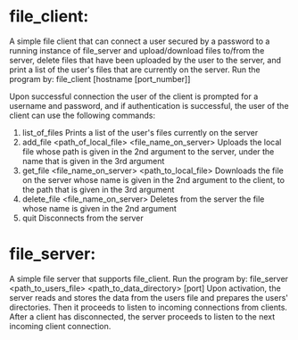 # file_client:
A simple file client that can connect a user secured by a password to a running instance of file_server and upload/download files 
to/from the server, delete files that have been uploaded by the user to the server, and print a list of the user's files that are 
currently on the server.
Run the program by: file_client [hostname [port_number]]

Upon successful connection the user of the client is prompted for a username and password, and if authentication is successful, 
the user of the client can use the following commands:

1. list_of_files
Prints a list of the user's files currently on the server
2. add_file <path_of_local_file> <file_name_on_server>
Uploads the local file whose path is given in the 2nd argument to the server, under the name that is given in the 3rd argument
3. get_file <file_name_on_server> <path_to_local_file>
Downloads the file on the server whose name is given in the 2nd argument to the client, to the path that is given in the 3rd argument
4. delete_file <file_name_on_server>
Deletes from the server the file whose name is given in the 2nd argument
5. quit
Disconnects from the server

# file_server:
A simple file server that supports file_client.
Run the program by: file_server <path_to_users_file> <path_to_data_directory> [port]
Upon activation, the server reads and stores the data from the users file and prepares the users' 
directories. Then it proceeds to listen to incoming connections from clients. After a client has disconnected, 
the server proceeds to listen to the next incoming client connection.
